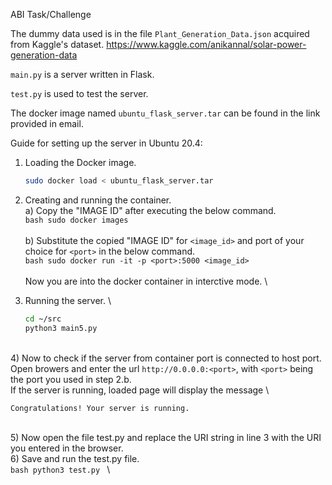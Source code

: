 ABI Task/Challenge

The dummy data used is in the file ```Plant_Generation_Data.json``` acquired from Kaggle's dataset.
https://www.kaggle.com/anikannal/solar-power-generation-data

```main.py``` is a server written in Flask.

```test.py``` is used to test the server.

The docker image named ```ubuntu_flask_server.tar``` can be found in the link provided in email.

Guide for setting up the server in Ubuntu 20.4:

1) Loading the Docker image.
    ```bash
    sudo docker load < ubuntu_flask_server.tar
    ```

2) Creating and running the container. 
\
    a) Copy the "IMAGE ID" after executing the below command. 
    \
        ```bash
        sudo docker images
        ```   
    \
    b) Substitute the copied "IMAGE ID" for ```<image_id>``` and port of your choice for ```<port>``` in the below command. 
    \
        ```bash
        sudo docker run -it -p <port>:5000 <image_id>
        ```  
     \
      Now you are into the docker container in interctive mode.
     \ 
3) Running the server.
\
    ```bash
    cd ~/src
    python3 main5.py
    ``` 
  \
4) Now to check if the server from container port is connected to host port. Open browers and enter the url ```http://0.0.0.0:<port>```, with ```<port>``` being the port you used in step 2.b. 
\
   If the server is running, loaded page will display the message 
 \
   ```
   Congratulations! Your server is running.
   ``` 
   \
5) Now open the file test.py and replace the URI string in line 3 with the URI you entered in the browser. 
\
6) Save and run the test.py file. 
\
    ```bash
    python3 test.py
    ``` 
\


    
 
